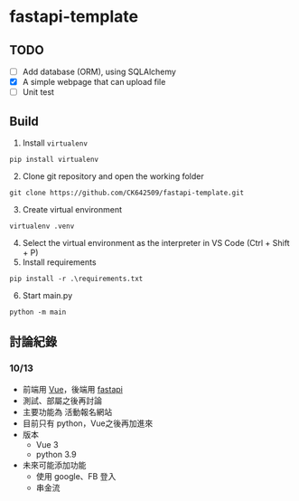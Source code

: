 # fastapi-template

## TODO
- [ ] Add database (ORM), using SQLAlchemy
- [X] A simple webpage that can upload file
- [ ] Unit test

## Build
1. Install `virtualenv`
```
pip install virtualenv
```

2. Clone git repository and open the working folder
```
git clone https://github.com/CK642509/fastapi-template.git
```
3. Create virtual environment
```
virtualenv .venv
```

4. Select the virtual environment as the interpreter in VS Code (Ctrl + Shift + P)
5. Install requirements
```
pip install -r .\requirements.txt
```
6. Start main.py
```
python -m main
```

## 討論紀錄
### 10/13
- 前端用 [Vue](https://vuejs.org/)，後端用 [fastapi](https://fastapi.tiangolo.com/)
- 測試、部屬之後再討論
- 主要功能為 活動報名網站
- 目前只有 python，Vue之後再加進來
- 版本
    - Vue 3
    - python 3.9
- 未來可能添加功能
    - 使用 google、FB 登入
    - 串金流